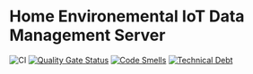 # Home Environemental IoT Data Management Server

![CI](https://github.com/Oberacda/server_env_iot/workflows/CI/badge.svg)
[![Quality Gate Status](https://sonarcloud.io/api/project_badges/measure?project=Oberacda_server_env_iot&metric=alert_status)](https://sonarcloud.io/dashboard?id=Oberacda_server_env_iot)
[![Code Smells](https://sonarcloud.io/api/project_badges/measure?project=Oberacda_server_env_iot&metric=code_smells)](https://sonarcloud.io/dashboard?id=Oberacda_server_env_iot)
[![Technical Debt](https://sonarcloud.io/api/project_badges/measure?project=Oberacda_server_env_iot&metric=sqale_index)](https://sonarcloud.io/dashboard?id=Oberacda_server_env_iot)
